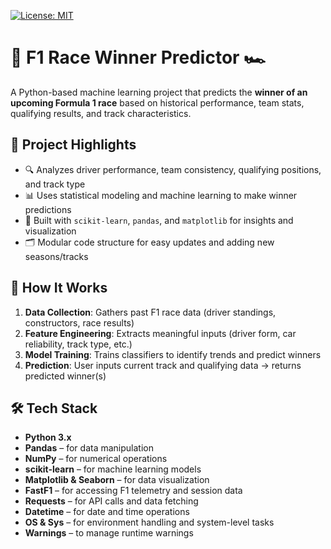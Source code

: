 [![License: MIT](https://img.shields.io/badge/License-MIT-yellow.svg)](https://opensource.org/licenses/MIT)

# 🏁 F1 Race Winner Predictor 🏎️

A Python-based machine learning project that predicts the **winner of an upcoming Formula 1 race** based on historical performance, team stats, qualifying results, and track characteristics.

## 📌 Project Highlights

- 🔍 Analyzes driver performance, team consistency, qualifying positions, and track type
- 📊 Uses statistical modeling and machine learning to make winner predictions
- 🧠 Built with `scikit-learn`, `pandas`, and `matplotlib` for insights and visualization
- 🗂️ Modular code structure for easy updates and adding new seasons/tracks

## 🧠 How It Works

1. **Data Collection**: Gathers past F1 race data (driver standings, constructors, race results)
2. **Feature Engineering**: Extracts meaningful inputs (driver form, car reliability, track type, etc.)
3. **Model Training**: Trains classifiers to identify trends and predict winners
4. **Prediction**: User inputs current track and qualifying data → returns predicted winner(s)

## 🛠️ Tech Stack

- **Python 3.x**
- **Pandas** – for data manipulation
- **NumPy** – for numerical operations
- **scikit-learn** – for machine learning models
- **Matplotlib & Seaborn** – for data visualization
- **FastF1** – for accessing F1 telemetry and session data
- **Requests** – for API calls and data fetching
- **Datetime** – for date and time operations
- **OS & Sys** – for environment handling and system-level tasks
- **Warnings** – to manage runtime warnings
